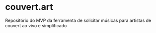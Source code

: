 # couvert.art
Repositório do MVP da ferramenta de solicitar músicas para artistas de couvert ao vivo e simplificado
